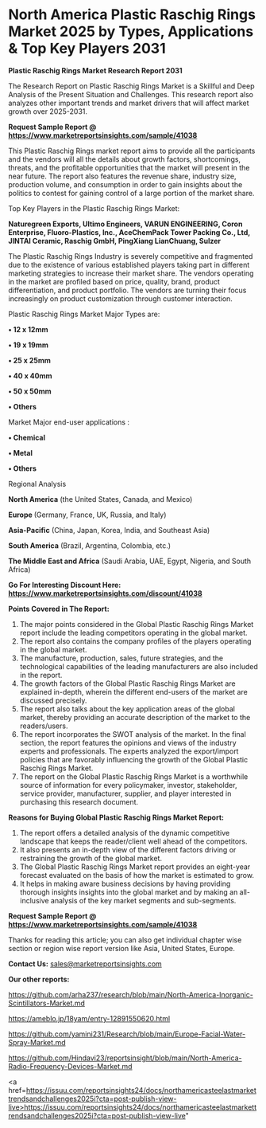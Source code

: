# North America Plastic Raschig Rings Market 2025 by Types, Applications & Top Key Players 2031

<strong>Plastic Raschig Rings Market Research Report 2031</strong>

The Research Report on Plastic Raschig Rings Market is a Skillful and Deep Analysis of the Present Situation and Challenges. This research report also analyzes other important trends and market drivers that will affect market growth over 2025-2031.

<strong>Request Sample Report @ <a href=https://www.marketreportsinsights.com/sample/41038>https://www.marketreportsinsights.com/sample/41038</a></strong>

This Plastic Raschig Rings market report aims to provide all the participants and the vendors will all the details about growth factors, shortcomings, threats, and the profitable opportunities that the market will present in the near future. The report also features the revenue share, industry size, production volume, and consumption in order to gain insights about the politics to contest for gaining control of a large portion of the market share.

Top Key Players in the Plastic Raschig Rings Market:

<strong>Naturegreen Exports, Ultimo Engineers, VARUN ENGINEERING, Coron Enterprise, Fluoro-Plastics, Inc., AceChemPack Tower Packing Co., Ltd, JINTAI Ceramic, Raschig GmbH, PingXiang LianChuang, Sulzer</strong>

The Plastic Raschig Rings Industry is severely competitive and fragmented due to the existence of various established players taking part in different marketing strategies to increase their market share. The vendors operating in the market are profiled based on price, quality, brand, product differentiation, and product portfolio. The vendors are turning their focus increasingly on product customization through customer interaction.

Plastic Raschig Rings Market Major Types are:

<strong>•  12 x 12mm

•  19 x 19mm

•  25 x 25mm

•  40 x 40mm

•  50 x 50mm

•  Others</strong>

Market Major end-user applications :

<strong>•  Chemical

•  Metal

•  Others</strong>

Regional Analysis

</u><strong><b>North America</b></strong> (the United States, Canada, and Mexico)

<strong><b>Europe </b></strong>(Germany, France, UK, Russia, and Italy)

<strong><b>Asia-Pacific</b></strong> (China, Japan, Korea, India, and Southeast Asia)

<strong><b>South America</b></strong> (Brazil, Argentina, Colombia, etc.)

<strong><b>The Middle East and Africa</b></strong> (Saudi Arabia, UAE, Egypt, Nigeria, and South Africa)

<strong>Go For Interesting Discount Here: <a href=https://www.marketreportsinsights.com/discount/41038>https://www.marketreportsinsights.com/discount/41038</a></strong>

<strong>Points Covered in The Report:</strong>
<ol>
  <li>The major points considered in the Global Plastic Raschig Rings Market report include the leading competitors operating in the global market.</li>
  <li>The report also contains the company profiles of the players operating in the global market.</li>
  <li>The manufacture, production, sales, future strategies, and the technological capabilities of the leading manufacturers are also included in the report.</li>
  <li>The growth factors of the Global Plastic Raschig Rings Market are explained in-depth, wherein the different end-users of the market are discussed precisely.</li>
  <li>The report also talks about the key application areas of the global market, thereby providing an accurate description of the market to the readers/users.</li>
  <li>The report incorporates the SWOT analysis of the market. In the final section, the report features the opinions and views of the industry experts and professionals. The experts analyzed the export/import policies that are favorably influencing the growth of the Global Plastic Raschig Rings Market.</li>
  <li>The report on the Global Plastic Raschig Rings Market is a worthwhile source of information for every policymaker, investor, stakeholder, service provider, manufacturer, supplier, and player interested in purchasing this research document.</li>
</ol>
<strong>Reasons for Buying Global Plastic Raschig Rings Market Report:</strong>

<ol>
  <li>The report offers a detailed analysis of the dynamic competitive landscape that keeps the reader/client well ahead of the competitors.</li>
  <li>It also presents an in-depth view of the different factors driving or restraining the growth of the global market.</li>
  <li>The Global Plastic Raschig Rings Market report provides an eight-year forecast evaluated on the basis of how the market is estimated to grow.</li>
  <li>It helps in making aware business decisions by having providing thorough insights insights into the global market and by making an all-inclusive analysis of the key market segments and sub-segments.</li>
</ol>
<strong>Request Sample Report @ <a href=https://www.marketreportsinsights.com/sample/41038>https://www.marketreportsinsights.com/sample/41038</a></strong>


Thanks for reading this article; you can also get individual chapter wise section or region wise report version like Asia, United States, Europe.

<strong>Contact Us:</strong>
sales@marketreportsinsights.com

<strong>Our other reports:</strong>

<a href=https://github.com/arha237/research/blob/main/North-America-Inorganic-Scintillators-Market.md>https://github.com/arha237/research/blob/main/North-America-Inorganic-Scintillators-Market.md</a>

<a href=https://ameblo.jp/18yam/entry-12891550620.html>https://ameblo.jp/18yam/entry-12891550620.html</a>

<a href=https://github.com/yamini231/Research/blob/main/Europe-Facial-Water-Spray-Market.md>https://github.com/yamini231/Research/blob/main/Europe-Facial-Water-Spray-Market.md</a>

<a href=https://github.com/Hindavi23/reportsinsight/blob/main/North-America-Radio-Frequency-Devices-Market.md>https://github.com/Hindavi23/reportsinsight/blob/main/North-America-Radio-Frequency-Devices-Market.md</a>

<a href=https://issuu.com/reportsinsights24/docs/northamericasteelastmarkettrendsandchallenges2025i?cta=post-publish-view-live>https://issuu.com/reportsinsights24/docs/northamericasteelastmarkettrendsandchallenges2025i?cta=post-publish-view-live</a>"
